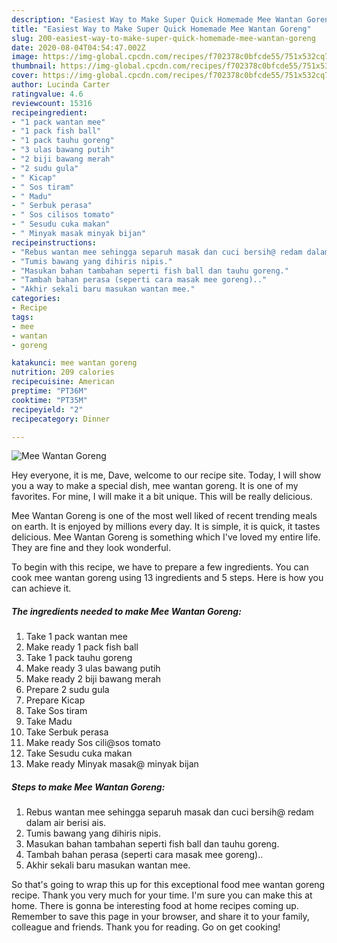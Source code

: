 ```yaml
---
description: "Easiest Way to Make Super Quick Homemade Mee Wantan Goreng"
title: "Easiest Way to Make Super Quick Homemade Mee Wantan Goreng"
slug: 200-easiest-way-to-make-super-quick-homemade-mee-wantan-goreng
date: 2020-08-04T04:54:47.002Z
image: https://img-global.cpcdn.com/recipes/f702378c0bfcde55/751x532cq70/mee-wantan-goreng-resipi-foto-utama.jpg
thumbnail: https://img-global.cpcdn.com/recipes/f702378c0bfcde55/751x532cq70/mee-wantan-goreng-resipi-foto-utama.jpg
cover: https://img-global.cpcdn.com/recipes/f702378c0bfcde55/751x532cq70/mee-wantan-goreng-resipi-foto-utama.jpg
author: Lucinda Carter
ratingvalue: 4.6
reviewcount: 15316
recipeingredient:
- "1 pack wantan mee"
- "1 pack fish ball"
- "1 pack tauhu goreng"
- "3 ulas bawang putih"
- "2 biji bawang merah"
- "2 sudu gula"
- " Kicap"
- " Sos tiram"
- " Madu"
- " Serbuk perasa"
- " Sos cilisos tomato"
- " Sesudu cuka makan"
- " Minyak masak minyak bijan"
recipeinstructions:
- "Rebus wantan mee sehingga separuh masak dan cuci bersih@ redam dalam air berisi ais."
- "Tumis bawang yang dihiris nipis."
- "Masukan bahan tambahan seperti fish ball dan tauhu goreng."
- "Tambah bahan perasa (seperti cara masak mee goreng).."
- "Akhir sekali baru masukan wantan mee."
categories:
- Recipe
tags:
- mee
- wantan
- goreng

katakunci: mee wantan goreng 
nutrition: 209 calories
recipecuisine: American
preptime: "PT36M"
cooktime: "PT35M"
recipeyield: "2"
recipecategory: Dinner

---
```



![Mee Wantan Goreng](https://img-global.cpcdn.com/recipes/f702378c0bfcde55/751x532cq70/mee-wantan-goreng-resipi-foto-utama.jpg)

Hey everyone, it is me, Dave, welcome to our recipe site. Today, I will show you a way to make a special dish, mee wantan goreng. It is one of my favorites. For mine, I will make it a bit unique. This will be really delicious.

Mee Wantan Goreng is one of the most well liked of recent trending meals on earth. It is enjoyed by millions every day. It is simple, it is quick, it tastes delicious. Mee Wantan Goreng is something which I've loved my entire life. They are fine and they look wonderful.




To begin with this recipe, we have to prepare a few ingredients. You can cook mee wantan goreng using 13 ingredients and 5 steps. Here is how you can achieve it.

<!--inarticleads1-->

##### The ingredients needed to make Mee Wantan Goreng:

1. Take 1 pack wantan mee
1. Make ready 1 pack fish ball
1. Take 1 pack tauhu goreng
1. Make ready 3 ulas bawang putih
1. Make ready 2 biji bawang merah
1. Prepare 2 sudu gula
1. Prepare  Kicap
1. Take  Sos tiram
1. Take  Madu
1. Take  Serbuk perasa
1. Make ready  Sos cili@sos tomato
1. Take  Sesudu cuka makan
1. Make ready  Minyak masak@ minyak bijan




<!--inarticleads2-->

##### Steps to make Mee Wantan Goreng:

1. Rebus wantan mee sehingga separuh masak dan cuci bersih@ redam dalam air berisi ais.
1. Tumis bawang yang dihiris nipis.
1. Masukan bahan tambahan seperti fish ball dan tauhu goreng.
1. Tambah bahan perasa (seperti cara masak mee goreng)..
1. Akhir sekali baru masukan wantan mee.




So that's going to wrap this up for this exceptional food mee wantan goreng recipe. Thank you very much for your time. I'm sure you can make this at home. There is gonna be interesting food at home recipes coming up. Remember to save this page in your browser, and share it to your family, colleague and friends. Thank you for reading. Go on get cooking!
